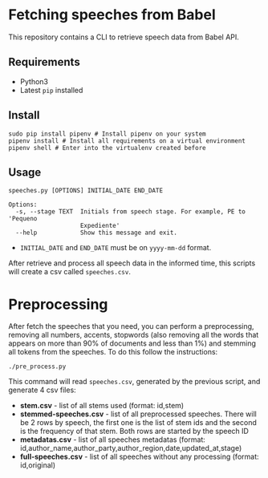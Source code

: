 # Fetching speeches from Babel

This repository contains a CLI to retrieve speech data from Babel API.

## Requirements

* Python3
* Latest `pip` installed

## Install

```
sudo pip install pipenv # Install pipenv on your system
pipenv install # Install all requirements on a virtual environment
pipenv shell # Enter into the virtualenv created before
```

## Usage

```
speeches.py [OPTIONS] INITIAL_DATE END_DATE

Options:
  -s, --stage TEXT  Initials from speech stage. For example, PE to 'Pequeno
                    Expediente'
  --help            Show this message and exit.
```

* `INITIAL_DATE` and `END_DATE` must be on `yyyy-mm-dd` format.

After retrieve and process all speech data in the informed time, this scripts will create a csv called `speeches.csv`.


# Preprocessing

After fetch the speeches that you need, you can perform a preprocessing, removing all numbers, accents, stopwords (also removing all the words that appears on more than 90% of documents and less than 1%) and stemming all tokens from the speeches. To do this follow the instructions:

```
./pre_process.py
```

This command will read `speeches.csv`, generated by the previous script, and generate 4 csv files:

* **stem.csv** - list of all stems used (format: id,stem)
* **stemmed-speeches.csv** - list of all preprocessed speeches. There will be 2 rows by speech, the first one is the list of stem ids and the second is the frequency of that stem. Both rows are started by the speech ID
* **metadatas.csv** - list of all speeches metadatas (format: id,author_name,author_party,author_region,date,updated_at,stage)
* **full-speeches.csv** - list of all speeches without any processing (format: id,original)